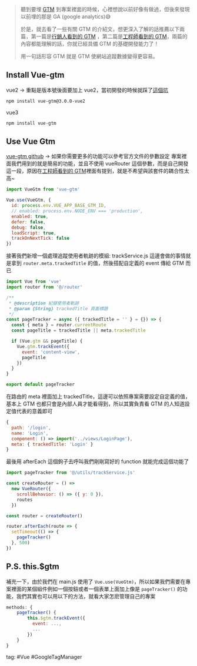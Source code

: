 > 聽到要埋 [GTM](https://tagmanager.google.com/) 到專案裡面的時候，心裡想說以前好像有做過，但後來發現以前埋的那是 GA (google analytics)😅    
> 
> 於是，就去看了一些有關 GTM 的介紹文，想更深入了解的話推薦以下兩篇，第一篇是[行銷人看到的 GTM](https://doordata.tw/blog/gtm-tutorial-for-beginner) ，第二篇是[工程師看到的 GTM](https://dotblogs.com.tw/wasichris/2018/09/28/012643)，兩篇的內容都能理解的話，你就已經具備 GTM 的基礎開發能力了！    
> 
> 用一句話形容 GTM 就是 GTM 使網站追蹤數據變得更容易。

## Install Vue-gtm

vue2 → 重點是版本號後面要加上 vue2，當初開發的時候就踩了[這個坑](https://github.com/mib200/vue-gtm/issues/98)

```bash
npm install vue-gtm@3.0.0-vue2
```

vue3

```bash
npm install vue-gtm
```

## Use Vue Gtm

[vue-gtm github](https://github.com/gtm-support/vue-gtm) → 如果你需要更多的功能可以參考官方文件的參數設定 專案裡面我們用到的就是簡易的功能，並且不使用 vueRouter 這個參數，而是自己開發這一段，原因在[工程師看到的 GTM](https://dotblogs.com.tw/wasichris/2018/09/28/012643)裡面有提到，就是不希望與該套件的耦合性太高~

```jsx
import VueGtm from 'vue-gtm'

Vue.use(VueGtm, {
  id: process.env.VUE_APP_BASE_GTM_ID,
  // enabled: process.env.NODE_ENV === 'production',
  enabled: true,
  defer: false,
  debug: false,
  loadScript: true,
  trackOnNextTick: false
})
```

接著我們新增一個處理追蹤使用者軌跡的模組: trackService.js 這邊會做的事情就是拿到 `router.meta.trackedTitle` 的值，然後搭配自定義的 event 傳給 GTM 而已

```jsx
import Vue from 'vue'
import router from '@/router'

/**
 * @description 紀錄使用者軌跡
 * @param {String} trackedTitle 頁面標題
 */
const pageTracker = async ({ trackedTitle = '' } = {}) => {
  const { meta } = router.currentRoute
  const pageTitle = trackedTitle || meta.trackedTitle

  if (Vue.gtm && pageTitle) {
    Vue.gtm.trackEvent({
      event: 'content-view',
      pageTitle
    })
  }
}

export default pageTracker
```

在路由的 meta 裡面加上 trackedTitle，這邊可以依照專案需要設定自定義的值，基本上 GTM 也都只會是內部人員才能看得到，所以其實負責看 GTM 的人知道設定值代表的意義即可

```jsx
{
  path: '/login',
  name: 'Login',
  component: () => import('../views/LoginPage'),
  meta: { trackedTitle: 'Login' }
}
```

最後用 afterEach 這個鉤子去呼叫我們剛剛寫好的 function 就能完成這個功能了

```jsx
import pageTracker from '@/utils/trackService.js'

const createRouter = () =>
  new VueRouter({
    scrollBehavior: () => ({ y: 0 }),
    routes
  })

const router = createRouter()

router.afterEach(route => {
  setTimeout(() => {
    pageTracker()
  }, 500)
})
```

## P.S. this.$gtm

補充一下，由於我們在 main.js 使用了 `Vue.use(VueGtm)`，所以如果我們需要在專案裡面的某個組件例如一個按鈕或者一個表單上面加上像是 `pageTracker()` 的功能，我們其實也可以用以下的方法，就看大家怎麽管理自己的專案

```jsx
methods: {
	pageTracker() {
		this.$gtm.trackEvent({
	      event: ...,
	      ...
	    })
	}
}
```

tag: #Vue #GoogleTagManager 